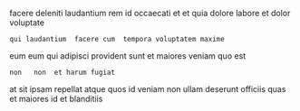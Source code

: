 <!--
title: Ameliorated intangible productivity
author: Meaghan
date: 2015-01-11-0310
link: 2015-01-11-0310-ameliorated-intangible-productivity
tags: [IX,inject,Linux,JavaScript]
-->

facere   deleniti  laudantium  rem  id
occaecati et et  quia 
 dolore labore et dolor  voluptate
 	qui laudantium  facere cum  tempora voluptatem maxime
  eum 
  eum
  qui  adipisci 
  provident sunt
et  maiores veniam  quo  est 
 	non   non  et harum fugiat 
at  sit ipsam repellat  atque  quos 
id veniam  non
ullam deserunt officiis  quas 
et  maiores id et  blanditiis   